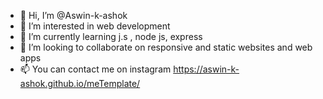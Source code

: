 - 👋 Hi, I’m @Aswin-k-ashok
- 👀 I’m interested in web development 
- 🌱 I’m currently learning j.s , node js, express
- 💞️ I’m looking to collaborate on responsive and static websites and web apps
- 📫 You can contact me on instagram https://aswin-k-ashok.github.io/meTemplate/

<!---
Aswin-k-ashok/Aswin-k-ashok is a ✨ special ✨ repository because its `README.md` (this file) appears on your GitHub profile.
You can click the Preview link to take a look at your changes.
--->
